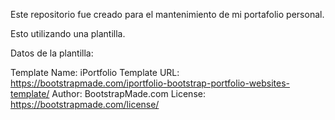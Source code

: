 Este repositorio fue creado para el mantenimiento de mi portafolio personal.

Esto utilizando una plantilla.

Datos de la plantilla:

Template Name: iPortfolio
Template URL: https://bootstrapmade.com/iportfolio-bootstrap-portfolio-websites-template/
Author: BootstrapMade.com
License: https://bootstrapmade.com/license/